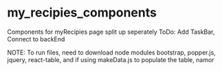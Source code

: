# my_recipies_components
Components for myRecipies page split up seperately
ToDo: 
Add TaskBar, Connect to backEnd

NOTE: To run files, need to download node modules bootstrap, popper.js, jquery, react-table, and if using makeData.js to populate the table, namor
